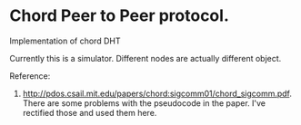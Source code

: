 Chord Peer to Peer protocol.
========

Implementation of chord DHT

Currently this is a simulator. Different nodes are actually different object.

Reference:
1. http://pdos.csail.mit.edu/papers/chord:sigcomm01/chord_sigcomm.pdf.
    There are some problems with the pseudocode in the paper. I've rectified those and used them here.
